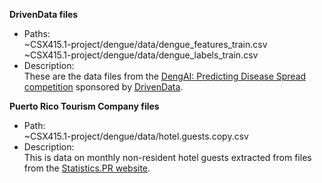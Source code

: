 **DrivenData files**  
* Paths:  
~CSX415.1-project/dengue/data/dengue\_features\_train.csv  
~CSX415.1-project/dengue/data/dengue\_labels\_train.csv  
* Description:  
These are the data files from the [DengAI: Predicting Disease Spread competition](https://www.drivendata.org/competitions/44/dengai-predicting-disease-spread/) sponsored by [DrivenData](https://www.drivendata.org/).  

**Puerto Rico Tourism Company files**  
* Path:  
~CSX415.1-project/dengue/data/hotel.guests.copy.csv  
* Description:  
This is data on monthly non-resident hotel guests extracted from files from the [Statistics.PR website](https://estadisticas.pr/inventario-de-estadisticas/puerto_rico_tourism_company). 
